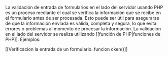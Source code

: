 La validación de entrada de formularios en el lado del servidor usando PHP es un proceso mediante el cual se verifica la información que se recibe en el formulario antes de ser procesada.
Esto puede ser útil para asegurarse de que la información enviada es válida, completa y segura, lo que evita errores o problemas al momento de procesar la información.
La validación en el lado del servidor se realiza utilizando [[función de PHP|funciones de PHP]].
Ejemplos:

[[Verificacion la entrada de un formulario. funcion cken()]]



